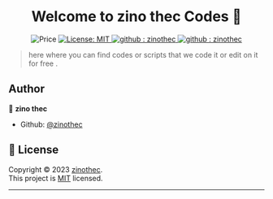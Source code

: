 <h1 align="center">Welcome to zino thec Codes 👋</h1>
<p align="center">
  <img alt="Price" src="https://img.shields.io/badge/price-free-blue" target="_blank" />
  <a href="https://github.com/zinothec/zinothec.github.io/blob/main/LICENSE">
    <img alt="License: MIT" src="https://img.shields.io/badge/license-MIT-yellow.svg" target="_blank" />
  </a>
 <a href="https://zinothec.blogspot.com/">
    <img alt="github : zinothec" src="https://img.shields.io/badge/site-zinothec-orange" target="_blank" />
  </a>
  <a href="https://github.com/zinothec">
    <img alt="github : zinothec" src="https://img.shields.io/github/followers/zinothec?style=social" target="_blank" />
  </a>
</p>

> here where you can find codes or scripts that we code it or edit on it for free .

## Author

👤 **zino thec**

- Github: [@zinothec](https://github.com/zinothec)

## 📝 License

Copyright © 2023 [zinothec](https://github.com/zinothec).<br />
This project is [MIT](https://github.com/zinothec/zinothec.github.io/blob/main/LICENSE) licensed.

---
